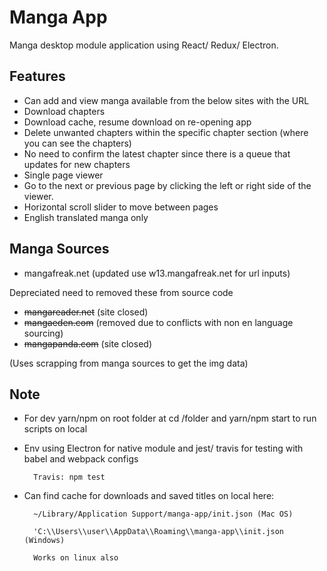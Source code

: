 # Manga App

Manga desktop module application using React/ Redux/ Electron.

## Features

* Can add and view manga available from the below sites with the URL
* Download chapters
* Download cache, resume download on re-opening app
* Delete unwanted chapters within the specific chapter section (where you can see the chapters)
* No need to confirm the latest chapter since there is a queue that updates for new chapters
* Single page viewer
* Go to the next or previous page by clicking the left or right side of the viewer.
* Horizontal scroll slider to move between pages
* English translated manga only

## Manga Sources

* mangafreak.net (updated use w13.mangafreak.net for url inputs)

Depreciated need to removed these from source code
* ~~mangareader.net~~ (site closed)
* ~~mangaeden.com~~ (removed due to conflicts with non en language sourcing)
* ~~mangapanda.com~~ (site closed)

(Uses scrapping from manga sources to get the img data)

## Note

* For dev yarn/npm on root folder at cd /folder and yarn/npm start to run scripts on local
* Env using Electron for native module and jest/ travis for testing with babel and webpack configs

        Travis: npm test
    
* Can find cache for downloads and saved titles on local here:

        ~/Library/Application Support/manga-app/init.json (Mac OS)

        'C:\\Users\\user\\AppData\\Roaming\\manga-app\\init.json (Windows)

        Works on linux also
